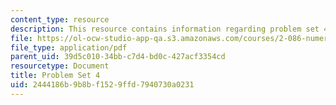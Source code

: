 ```yaml
---
content_type: resource
description: This resource contains information regarding problem set 4.
file: https://ol-ocw-studio-app-qa.s3.amazonaws.com/courses/2-086-numerical-computation-for-mechanical-engineers-fall-2012/2444186b9b8bf1529ffd7940730a0231_MIT2_086F12_pset4.pdf
file_type: application/pdf
parent_uid: 39d5c010-34bb-c7d4-bd0c-427acf3354cd
resourcetype: Document
title: Problem Set 4
uid: 2444186b-9b8b-f152-9ffd-7940730a0231
---
```

